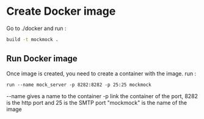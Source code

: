 # Create Docker image 

Go to ./docker and run :
````cmd
build -t mockmock .
````
## Run Docker image

Once image is created, you need to create a container with the image.
run :

````
run --name mock_server -p 8282:8282 -p 25:25 mockmock
````
--name gives a name to the container
-p link the container of the port, 8282 is the http port and 25 is the SMTP port
"mockmock" is the name of the image 

